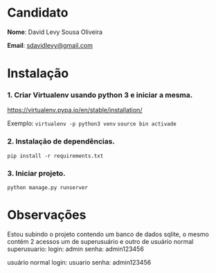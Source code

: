 # Candidato

**Nome**: David Levy Sousa Oliveira

**Email**: sdavidlevy@gmail.com

# Instalação
### 1. Criar Virtualenv usando python 3 e iniciar a mesma.
https://virtualenv.pypa.io/en/stable/installation/

Exemplo:
`virtualenv -p python3 venv`
`source bin activade`

### 2. Instalação de dependências.
`pip install -r requirements.txt`

### 3. Iniciar projeto.
`python manage.py runserver`

# Observações
Estou subindo o projeto contendo um banco de dados sqlite, o mesmo contém 2 acessos um de superusuário e outro de usuário normal
superusuario: 
login: admin
senha: admin123456

usuário normal
login: usuario
senha: admin123456
